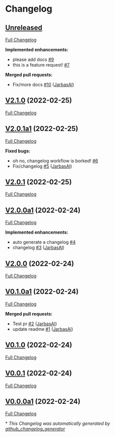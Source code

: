 # Changelog

## [Unreleased](https://github.com/OpenVoiceOS/template-package-repo/tree/HEAD)

[Full Changelog](https://github.com/OpenVoiceOS/template-package-repo/compare/V2.1.0...HEAD)

**Implemented enhancements:**

- please add docs [\#9](https://github.com/OpenVoiceOS/template-package-repo/issues/9)
- this is a feature request! [\#7](https://github.com/OpenVoiceOS/template-package-repo/issues/7)

**Merged pull requests:**

- Fix/more docs [\#10](https://github.com/OpenVoiceOS/template-package-repo/pull/10) ([JarbasAl](https://github.com/JarbasAl))

## [V2.1.0](https://github.com/OpenVoiceOS/template-package-repo/tree/V2.1.0) (2022-02-25)

[Full Changelog](https://github.com/OpenVoiceOS/template-package-repo/compare/V2.0.1a1...V2.1.0)

## [V2.0.1a1](https://github.com/OpenVoiceOS/template-package-repo/tree/V2.0.1a1) (2022-02-25)

[Full Changelog](https://github.com/OpenVoiceOS/template-package-repo/compare/V2.0.1...V2.0.1a1)

**Fixed bugs:**

- oh no, changelog workflow is borked! [\#6](https://github.com/OpenVoiceOS/template-package-repo/issues/6)
- Fix/changelog [\#5](https://github.com/OpenVoiceOS/template-package-repo/pull/5) ([JarbasAl](https://github.com/JarbasAl))

## [V2.0.1](https://github.com/OpenVoiceOS/template-package-repo/tree/V2.0.1) (2022-02-25)

[Full Changelog](https://github.com/OpenVoiceOS/template-package-repo/compare/V2.0.0a1...V2.0.1)

## [V2.0.0a1](https://github.com/OpenVoiceOS/template-package-repo/tree/V2.0.0a1) (2022-02-24)

[Full Changelog](https://github.com/OpenVoiceOS/template-package-repo/compare/V2.0.0...V2.0.0a1)

**Implemented enhancements:**

- auto generate a changelog [\#4](https://github.com/OpenVoiceOS/template-package-repo/issues/4)
- changelog [\#3](https://github.com/OpenVoiceOS/template-package-repo/pull/3) ([JarbasAl](https://github.com/JarbasAl))

## [V2.0.0](https://github.com/OpenVoiceOS/template-package-repo/tree/V2.0.0) (2022-02-24)

[Full Changelog](https://github.com/OpenVoiceOS/template-package-repo/compare/V0.1.0a1...V2.0.0)

## [V0.1.0a1](https://github.com/OpenVoiceOS/template-package-repo/tree/V0.1.0a1) (2022-02-24)

[Full Changelog](https://github.com/OpenVoiceOS/template-package-repo/compare/V0.1.0...V0.1.0a1)

**Merged pull requests:**

- Test pr [\#2](https://github.com/OpenVoiceOS/template-package-repo/pull/2) ([JarbasAl](https://github.com/JarbasAl))
- update readme [\#1](https://github.com/OpenVoiceOS/template-package-repo/pull/1) ([JarbasAl](https://github.com/JarbasAl))

## [V0.1.0](https://github.com/OpenVoiceOS/template-package-repo/tree/V0.1.0) (2022-02-24)

[Full Changelog](https://github.com/OpenVoiceOS/template-package-repo/compare/V0.0.1...V0.1.0)

## [V0.0.1](https://github.com/OpenVoiceOS/template-package-repo/tree/V0.0.1) (2022-02-24)

[Full Changelog](https://github.com/OpenVoiceOS/template-package-repo/compare/V0.0.0a1...V0.0.1)

## [V0.0.0a1](https://github.com/OpenVoiceOS/template-package-repo/tree/V0.0.0a1) (2022-02-24)

[Full Changelog](https://github.com/OpenVoiceOS/template-package-repo/compare/2033a285f32e741ef7c57a65881e11aa162c3ffd...V0.0.0a1)



\* *This Changelog was automatically generated by [github_changelog_generator](https://github.com/github-changelog-generator/github-changelog-generator)*
